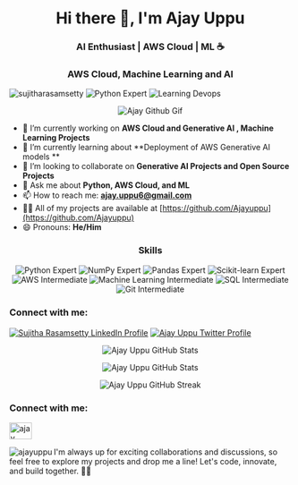

<h1 align="center">Hi there 👋, I'm Ajay Uppu</h1>
<h3 align="center">AI Enthusiast | AWS Cloud | ML ☕</h3>
<h3 align="center"> AWS Cloud, Machine Learning and AI </h3>

<p align="left">
  <img src="https://komarev.com/ghpvc/?username=sujitharasamsetty&label=Profile%20Views&color=blueviolet&style=flat-square" alt="sujitharasamsetty" />
  <img src="https://img.shields.io/badge/Python-Expert-green?style=flat-square&logo=Python&logoColor=white" alt="Python Expert" />
  <img src="https://img.shields.io/badge/Devops-Learning-blueviolet?style=flat-square&logo=Devops&logoColor=white" alt="Learning Devops" />
</p>

<p align="center" >
<div style="text-align: center;">
    <img src="https://github.com/Ajayuppu/AjayUppu/assets/55712378/9b8779b8-f9a4-4c64-99a8-8d7aee533009" alt="Ajay Github Gif"> 
</div>
</p>
  
- 🔭 I’m currently working on **AWS Cloud and Generative AI , Machine Learning Projects**
- 🌱 I’m currently learning about **Deployment of AWS Generative AI models **
- 👯 I’m looking to collaborate on **Generative AI Projects and Open Source Projects**
- 💬 Ask me about **Python, AWS Cloud, and ML**
- 📫 How to reach me: **ajay.uppu6@gmail.com**
- 👨‍💻 All of my projects are available at [https://github.com/Ajayuppu](https://github.com/Ajayuppu)
- 😄 Pronouns: **He/Him**

<h3 align="center">Skills</h3>
<p align="center">
  <img src="https://img.shields.io/badge/Python-Expert-green?style=for-the-badge&logo=Python&logoColor=white" alt="Python Expert" />
  <img src="https://img.shields.io/badge/NumPy-Expert-green?style=for-the-badge&logo=numpy&logoColor=white" alt="NumPy Expert" />
  <img src="https://img.shields.io/badge/Pandas-Expert-green?style=for-the-badge&logo=pandas&logoColor=white" alt="Pandas Expert" />
  <img src="https://img.shields.io/badge/Scikit--learn-Expert-green?style=for-the-badge&logo=scikit-learn&logoColor=white" alt="Scikit-learn Expert" />
  <img src="https://img.shields.io/badge/AWS-Intermediate-orange?style=for-the-badge&logo=amazon-aws&logoColor=white" alt="AWS Intermediate" />
  <img src="https://img.shields.io/badge/Machine%20Learning-Intermediate-orange?style=for-the-badge&logo=machine-learning&logoColor=white" alt="Machine Learning Intermediate" />
  <img src="https://img.shields.io/badge/SQL-Intermediate-orange?style=for-the-badge&logo=MySQL&logoColor=white" alt="SQL Intermediate" />
  <img src="https://img.shields.io/badge/Git-Intermediate-orange?style=for-the-badge&logo=Git&logoColor=white" alt="Git Intermediate" />
</p>

  


<h3 align="left">Connect with me:</h3>
<p align="left">
  <a href="https://linkedin.com/in/ajayuppu" target="_blank"><img align="center" src="https://img.shields.io/badge/-Ajay%20Uppu-blue?style=flat-square&logo=Linkedin&logoColor=white&link=https://www.linkedin.com/in/ajayuppu/" alt="Sujitha Rasamsetty LinkedIn Profile"/></a>
  <a href="https://twitter.com/AjayUppu1" target="_blank"><img align="center" src="https://img.shields.io/badge/-Ajay Uppu-1DA1F2?style=flat-square&logo=Twitter&logoColor=white&link=https://twitter.com/AjayUppu1" alt="Ajay Uppu Twitter Profile"/></a>
</p>

<!-- Top Languages Card -->
<p align="center">
  <img align="center" src="https://github-readme-stats.vercel.app/api/top-langs/?username=AjayUppu&hide=java&title_color=ff8c00&text_color=fff&icon_color=ff8c00&bg_color=0d1117" alt="Ajay Uppu GitHub Stats" />
</p>

<!-- GitHub Stats Card -->
<p align="center">
  <img align="center" src="https://github-readme-stats.vercel.app/api?username=Ajay Uppu&show_icons=true&line_height=27&count_private=true&title_color=ff8c00&text_color=fff&icon_color=ff8c00&bg_color=0d1117" alt="Ajay Uppu GitHub Stats" />
</p>

<!-- GitHub Streak Card -->
<p align="center">
  <img align="center" src="https://github-readme-streak-stats.herokuapp.com/?user=AjayUppu&theme=highcontrast" alt="Ajay Uppu GitHub Streak" />
</p>

<h3 align="left">Connect with me:</h3>
<p align="left">
  <a href="https://linkedin.com/in/ajayuppu" target="blank"><img align="center" src="https://raw.githubusercontent.com/rahuldkjain/github-profile-readme-generator/master/src/images/icons/Social/linked-in-alt.svg" alt="ajay uppu" height="30" width="40" /></a>
</p>

<p><img align="left" src="https://github-readme-stats.vercel.app/api/top-langs?username=ajayuppu&show_icons=true&locale=en&layout=compact" alt="ajayuppu" /></p>


I'm always up for exciting collaborations and discussions, so feel free to explore my projects and drop me a line! Let's code, innovate, and build together. 🚀✨

